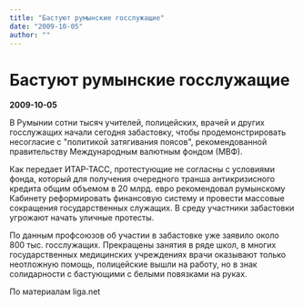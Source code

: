 ```yaml
---
title: "Бастуют румынские госслужащие"
date: "2009-10-05"
author: ""
---
```


# Бастуют румынские госслужащие

**2009-10-05** 

В Румынии сотни тысяч учителей, полицейских, врачей и других госслужащих начали сегодня забастовку, чтобы продемонстрировать несогласие с "политикой затягивания поясов", рекомендованной правительству Международным валютным фондом (МВФ).

Как передает ИТАР-ТАСС, протестующие не согласны с условиями фонда, который для получения очередного транша антикризисного кредита общим объемом в 20 млрд. евро рекомендовал румынскому Кабинету реформировать финансовую систему и провести массовые сокращения государственных служащих. В среду участники забастовки угрожают начать уличные протесты.

По данным профсоюзов об участии в забастовке уже заявило около 800 тыс. госслужащих. Прекращены занятия в ряде школ, в многих государственных медицинских учреждениях врачи оказывают только неотложную помощь, полицейские вышли на работу, но в знак солидарности с бастующими с белыми повязками на руках.

По материалам liga.net